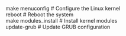 make menuconfig      # Configure the Linux kernel  
reboot              # Reboot the system  
make modules_install  # Install kernel modules  
update-grub         # Update GRUB configuration  
